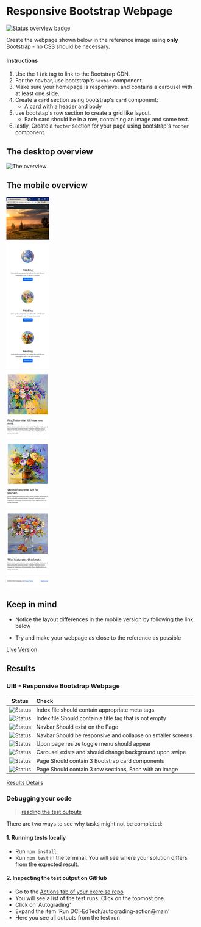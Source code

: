 # Responsive Bootstrap Webpage
[![Status overview badge](../../blob/badges/.github/badges/autograding/badge.svg)](#results)


Create the webpage shown below in the reference image using **only** Bootstrap - no CSS should be necessary.

#### Instructions
1. Use the `link` tag to link to the Bootstrap CDN.
2. For the navbar, use bootstrap's `navbar` component.
3. Make sure your homepage is responsive. and contains a carousel with at least one slide.
4. Create a `card` section using bootstrap's `card` component:
    - A card with a header and body
5. use bootstap's row section to create a grid like layout. 
    - Each card should be in a row, containing an image and some text.
6. lastly, Create a `footer` section for your page using bootstrap's `footer` component.

## The desktop overview

![The overview](./images/desktop.png "The general overview")

## The mobile overview

![The overview](./images/mobile.png "The mobile overview")

## Keep in mind

- Notice the layout differences in the mobile version by following the link below

- Try and make your webpage as close to the reference as possible

[Live Version](https://hsnakk.github.io/UIB_Framework_Bootstrap_Exercise-1/)

[//]: # (autograding info start)
## Results


### UIB - Responsive Bootstrap Webpage

|                 Status                  | Check                                                                                    |
| :-------------------------------------: | :--------------------------------------------------------------------------------------- |
| ![Status](../../blob/badges/.github/badges/autograding/status0.svg) | Index file should contain appropriate meta tags |
| ![Status](../../blob/badges/.github/badges/autograding/status1.svg) | Index file Should contain a title tag that is not empty |
| ![Status](../../blob/badges/.github/badges/autograding/status2.svg) | Navbar Should exist on the Page |
| ![Status](../../blob/badges/.github/badges/autograding/status3.svg) | Navbar Should be responsive and collapse on smaller screens |
| ![Status](../../blob/badges/.github/badges/autograding/status4.svg) | Upon page resize toggle menu should appear |
| ![Status](../../blob/badges/.github/badges/autograding/status5.svg) | Carousel exists and should change background upon swipe |
| ![Status](../../blob/badges/.github/badges/autograding/status6.svg) | Page Should contain 3 Bootstrap card components |
| ![Status](../../blob/badges/.github/badges/autograding/status7.svg) | Page Should contain 3 row sections, Each with an image |



[Results Details](https://github.com/DigitalCareerInstitute/UIB-frameworks-responsive-bootstrap-webpage/actions)

### Debugging your code
> [reading the test outputs](https://github.com/DCI-EdTech/autograding-setup/wiki/Reading-test-outputs)

There are two ways to see why tasks might not be completed:
#### 1. Running tests locally
- Run `npm install`
- Run `npm test` in the terminal. You will see where your solution differs from the expected result.

#### 2. Inspecting the test output on GitHub
- Go to the [Actions tab of your exercise repo](https://github.com/DigitalCareerInstitute/UIB-frameworks-responsive-bootstrap-webpage/actions)
- You will see a list of the test runs. Click on the topmost one.
- Click on 'Autograding'
- Expand the item 'Run DCI-EdTech/autograding-action@main'
- Here you see all outputs from the test run

[//]: # (autograding info end)